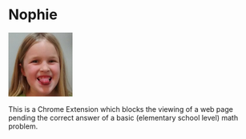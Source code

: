 # Nophie

![Nophie Image](images/nophie.png)

This is a Chrome Extension which blocks the viewing of a web page pending the correct answer of a basic (elementary school level) math problem.
